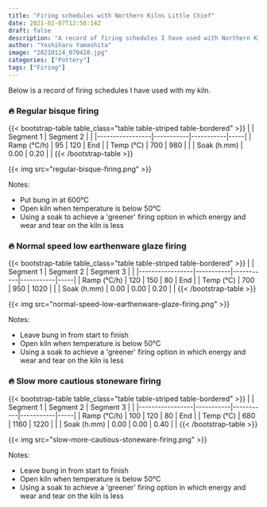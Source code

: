 ```yaml
---
title: "Firing schedules with Northern Kilns Little Chief"
date: 2021-02-07T12:50:14Z
draft: false
description: "A record of firing schedules I have used with Northern Kilns Little Chief."
author: "Yoshiharu Yamashita"
image: "20210124_070420.jpg"
categories: ["Pottery"]
tags: ["Firing"]
---
```


Below is a record of firing schedules I have used with my kiln.

### :fire: Regular bisque firing

{{< bootstrap-table table_class="table table-striped table-bordered" >}}
|                 | Segment 1 | Segment 2 |     |
|-----------------|-----------|-----------|-----|
| Ramp (&deg;C/h) | 95        | 120       | End |
| Temp (&deg;C)   | 700       | 980       |     |
| Soak (h.mm)     | 0.00      | 0.20      |     |
{{< /bootstrap-table >}}

{{< img src="regular-bisque-firing.png" >}}

Notes:

- Put bung in at 600&deg;C
- Open kiln when temperature is below 50&deg;C
- Using a soak to achieve a 'greener' firing option in which energy and wear and tear on the kiln is less

### :fire: Normal speed low earthenware glaze firing

{{< bootstrap-table table_class="table table-striped table-bordered" >}}
|                 | Segment 1 | Segment 2 | Segment 3 |     |
|-----------------|-----------|-----------|-----------|-----|
| Ramp (&deg;C/h) | 120       | 150       | 80        | End |
| Temp (&deg;C)   | 700       | 950       | 1020      |     |
| Soak (h.mm)     | 0.00      | 0.00      | 0.20      |     |
{{< /bootstrap-table >}}

{{< img src="normal-speed-low-earthenware-glaze-firing.png" >}}

Notes:

- Leave bung in from start to finish
- Open kiln when temperature is below 50&deg;C
- Using a soak to achieve a 'greener' firing option in which energy and wear and tear on the kiln is less

### :fire: Slow more cautious stoneware firing

{{< bootstrap-table table_class="table table-striped table-bordered" >}}
|                 | Segment 1 | Segment 2 | Segment 3 |     |
|-----------------|-----------|-----------|-----------|-----|
| Ramp (&deg;C/h) | 100       | 120       | 80        | End |
| Temp (&deg;C)   | 680       | 1160      | 1220      |     |
| Soak (h.mm)     | 0.00      | 0.00      | 0.40      |     |
{{< /bootstrap-table >}}

{{< img src="slow-more-cautious-stoneware-firing.png" >}}

Notes:

- Leave bung in from start to finish
- Open kiln when temperature is below 50&deg;C
- Using a soak to achieve a 'greener' firing option in which energy and wear and tear on the kiln is less